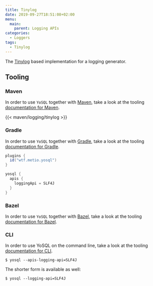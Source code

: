 ```yaml
---
title: Tinylog
date: 2019-09-27T18:51:08+02:00
menu:
  main:
    parent: Logging APIs
categories:
  - Loggers
tags:
  - Tinylog
---
```


The [Tinylog](https://tinylog.org/v2/) based implementation for a logging generator.

## Tooling

### Maven

In order to use `YoSQL` together with [Maven](https://maven.apache.org/), take a look at the tooling [documentation
for Maven](/tooling/maven/).

{{< maven/logging/tinylog >}}

### Gradle

In order to use `YoSQL` together with [Gradle](https://gradle.org/), take a look at the tooling [documentation for Gradle](/tooling/gradle/).

```groovy
plugins {
  id("wtf.metio.yosql")
}

yosql {
  apis {
    loggingApi = SLF4J
  }
}
```

### Bazel

In order to use `YoSQL` together with [Bazel](https://bazel.build/), take a look at the tooling [documentation for
Bazel](/tooling/bazel/).

### CLI

In order to use YoSQL on the command line, take a look at the tooling [documentation for CLI](/tooling/cli/).

```shell
$ yosql --apis-logging-api=SLF4J
```

The shorter form is available as well:

```shell
$ yosql --logging-api=SLF4J
```

